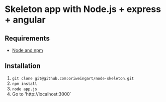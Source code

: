 # Skeleton app with Node.js + express + angular

## Requirements

- [Node and npm](http://nodejs.org)

## Installation

1. `git clone git@github.com:oriweingart/node-skeleton.git`
2. `npm install`
3. `node app.js`
4. Go to 'http://localhost:3000`
